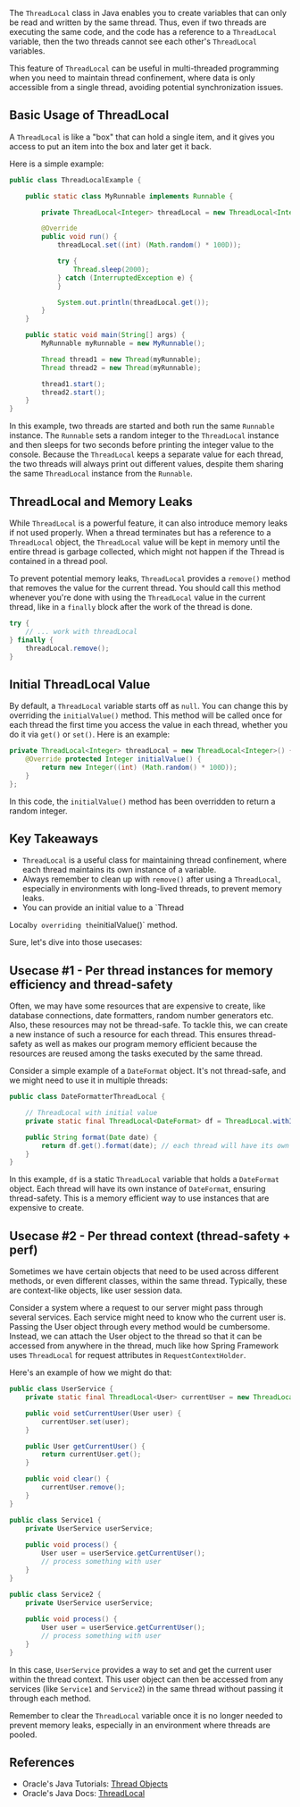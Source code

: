 The `ThreadLocal` class in Java enables you to create variables that can only be read and written by the same thread. Thus, even if two threads are executing the same code, and the code has a reference to a `ThreadLocal` variable, then the two threads cannot see each other's `ThreadLocal` variables.

This feature of `ThreadLocal` can be useful in multi-threaded programming when you need to maintain thread confinement, where data is only accessible from a single thread, avoiding potential synchronization issues.

## Basic Usage of ThreadLocal

A `ThreadLocal` is like a "box" that can hold a single item, and it gives you access to put an item into the box and later get it back.

Here is a simple example:

```java
public class ThreadLocalExample {

    public static class MyRunnable implements Runnable {

        private ThreadLocal<Integer> threadLocal = new ThreadLocal<Integer>();

        @Override
        public void run() {
            threadLocal.set((int) (Math.random() * 100D));

            try {
                Thread.sleep(2000);
            } catch (InterruptedException e) {
            }

            System.out.println(threadLocal.get());
        }
    }

    public static void main(String[] args) {
        MyRunnable myRunnable = new MyRunnable();

        Thread thread1 = new Thread(myRunnable);
        Thread thread2 = new Thread(myRunnable);

        thread1.start();
        thread2.start();
    }
}
```

In this example, two threads are started and both run the same `Runnable` instance. The `Runnable` sets a random integer to the `ThreadLocal` instance and then sleeps for two seconds before printing the integer value to the console. Because the `ThreadLocal` keeps a separate value for each thread, the two threads will always print out different values, despite them sharing the same `ThreadLocal` instance from the `Runnable`.

## ThreadLocal and Memory Leaks

While `ThreadLocal` is a powerful feature, it can also introduce memory leaks if not used properly. When a thread terminates but has a reference to a `ThreadLocal` object, the `ThreadLocal` value will be kept in memory until the entire thread is garbage collected, which might not happen if the Thread is contained in a thread pool.

To prevent potential memory leaks, `ThreadLocal` provides a `remove()` method that removes the value for the current thread. You should call this method whenever you're done with using the `ThreadLocal` value in the current thread, like in a `finally` block after the work of the thread is done.

```java
try {
    // ... work with threadLocal
} finally {
    threadLocal.remove();
}
```

## Initial ThreadLocal Value

By default, a `ThreadLocal` variable starts off as `null`. You can change this by overriding the `initialValue()` method. This method will be called once for each thread the first time you access the value in each thread, whether you do it via `get()` or `set()`. Here is an example:

```java
private ThreadLocal<Integer> threadLocal = new ThreadLocal<Integer>() {
    @Override protected Integer initialValue() {
        return new Integer((int) (Math.random() * 100D));
    }
};
```

In this code, the `initialValue()` method has been overridden to return a random integer. 

## Key Takeaways

- `ThreadLocal` is a useful class for maintaining thread confinement, where each thread maintains its own instance of a variable.
- Always remember to clean up with `remove()` after using a `ThreadLocal`, especially in environments with long-lived threads, to prevent memory leaks.
- You can provide an initial value to a `Thread

Local` by overriding the `initialValue()` method.

Sure, let's dive into those usecases:

## Usecase #1 - Per thread instances for memory efficiency and thread-safety

Often, we may have some resources that are expensive to create, like database connections, date formatters, random number generators etc. Also, these resources may not be thread-safe. To tackle this, we can create a new instance of such a resource for each thread. This ensures thread-safety as well as makes our program memory efficient because the resources are reused among the tasks executed by the same thread.

Consider a simple example of a `DateFormat` object. It's not thread-safe, and we might need to use it in multiple threads:

```java
public class DateFormatterThreadLocal {

    // ThreadLocal with initial value
    private static final ThreadLocal<DateFormat> df = ThreadLocal.withInitial(() -> new SimpleDateFormat("yyyy-MM-dd"));

    public String format(Date date) {
        return df.get().format(date); // each thread will have its own DateFormat
    }
}
```

In this example, `df` is a static `ThreadLocal` variable that holds a `DateFormat` object. Each thread will have its own instance of `DateFormat`, ensuring thread-safety. This is a memory efficient way to use instances that are expensive to create.

## Usecase #2 - Per thread context (thread-safety + perf)

Sometimes we have certain objects that need to be used across different methods, or even different classes, within the same thread. Typically, these are context-like objects, like user session data.

Consider a system where a request to our server might pass through several services. Each service might need to know who the current user is. Passing the User object through every method would be cumbersome. Instead, we can attach the User object to the thread so that it can be accessed from anywhere in the thread, much like how Spring Framework uses `ThreadLocal` for request attributes in `RequestContextHolder`.

Here's an example of how we might do that:

```java
public class UserService {
    private static final ThreadLocal<User> currentUser = new ThreadLocal<>();

    public void setCurrentUser(User user) {
        currentUser.set(user);
    }

    public User getCurrentUser() {
        return currentUser.get();
    }

    public void clear() {
        currentUser.remove();
    }
}

public class Service1 {
    private UserService userService;
    
    public void process() {
        User user = userService.getCurrentUser();
        // process something with user
    }
}

public class Service2 {
    private UserService userService;
    
    public void process() {
        User user = userService.getCurrentUser();
        // process something with user
    }
}
```

In this case, `UserService` provides a way to set and get the current user within the thread context. This user object can then be accessed from any services (like `Service1` and `Service2`) in the same thread without passing it through each method.

Remember to clear the `ThreadLocal` variable once it is no longer needed to prevent memory leaks, especially in an environment where threads are pooled.

## References

- Oracle's Java Tutorials: [Thread Objects](https://docs.oracle.com/javase/tutorial/essential/concurrency/threads.html)
- Oracle's Java Docs: [ThreadLocal](https://docs.oracle.com/javase/8/docs/api/java/lang/ThreadLocal.html)

